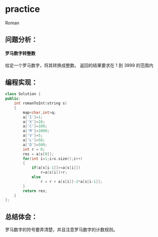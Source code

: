 # practice
Roman
## 问题分析：
#### 罗马数字转整数
给定一个罗马数字，将其转换成整数。
返回的结果要求在 1 到 3999 的范围内
## 编程实现：
```C++
class Solution {
public:
    int romanToInt(string s) 
    {
        map<char,int>q;
        a['I']=1;
        a['X']=10;
        a['C']=100;
        a['M']=1000;
        a['V']=5;
        a['L']=50;
        a['D']=500;
        int r = 0;
        res = a[s[0]];
        for(int i=1;i<s.size();i++)
        {
            if(a[s[i-1]]>=a[s[i]])
                r=a[s[i]]+r;
            else                  
                r = r + a[s[i]]-2*a[s[i-1]];    
        }
        return res; 
    }
};
```
## 总结体会：
罗马数字的符号要弄清楚，并且注意罗马数字的计数规则。
